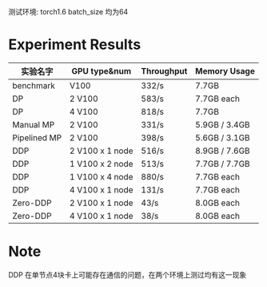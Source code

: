 测试环境: torch1.6 
batch_size 均为64

#  Experiment Results
 | 实验名字              | GPU type&num         | Throughput | Memory Usage |
 | -------------------- | -------------------- | ----- | ------------ |
 |  benchmark           |   V100               | 332/s | 7.7GB        |
 |  DP                  | 2 V100               | 583/s | 7.7GB each   |
 |  DP                  | 4 V100               | 818/s | 7.7GB        |
 | Manual MP            | 2 V100               | 331/s | 5.9GB / 3.4GB|
 | Pipelined MP         | 2 V100               | 398/s | 5.6GB / 3.1GB|
 | DDP                   | 2 V100  x 1 node  | 516/s | 8.9GB / 7.6GB|
 | DDP                   | 1 V100  x 2 node  | 513/s | 7.7GB / 7.7GB|
 | DDP                   | 1 V100  x 4 node  | 880/s | 7.7GB each   |
 | DDP                   | 4 V100  x 1 node  | 131/s | 7.7GB each   |
 | Zero-DDP              | 2 V100 x 1 node   | 43/s  | 8.0GB each   |
 | Zero-DDP              | 4 V100 x 1 node   | 38/s  | 8.0GB each   |

# Note
DDP 在单节点4块卡上可能存在通信的问题，在两个环境上测过均有这一现象
 
